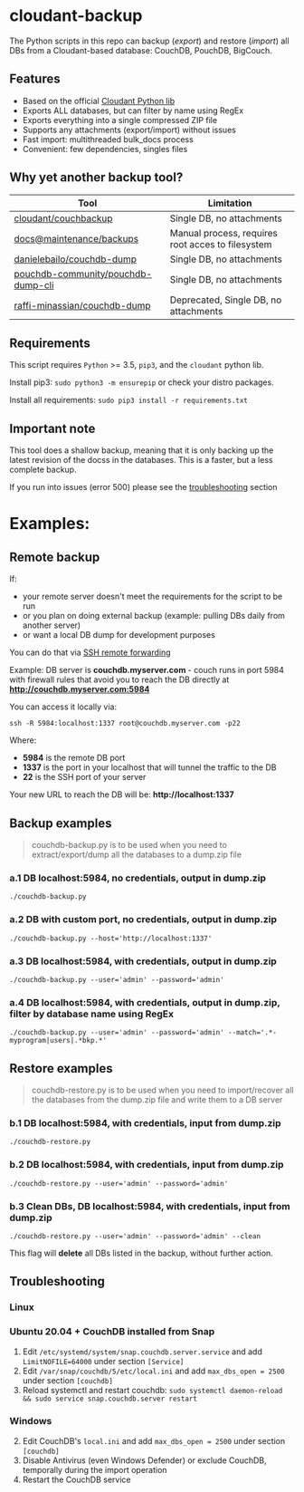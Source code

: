 # cloudant-backup

The Python scripts in this repo can backup (*export*) and restore (*import*) all DBs from a Cloudant-based database: CouchDB, PouchDB, BigCouch.

## Features
- Based on the official [Cloudant Python lib](https://github.com/cloudant/python-cloudant)
- Exports ALL databases, but can filter by name using RegEx
- Exports everything into a single compressed ZIP file
- Supports any attachments (export/import) without issues
- Fast import: multithreaded bulk_docs process
- Convenient: few dependencies, singles files

## Why yet another backup tool?
| Tool                                                                                       | Limitation                                        |
|--------------------------------------------------------------------------------------------|---------------------------------------------------|
| [cloudant/couchbackup](https://github.com/cloudant/couchbackup)                            | Single DB, no attachments                         |
| [docs@maintenance/backups](https://docs.couchdb.org/en/latest/maintenance/backups.html)    | Manual process, requires root acces to filesystem |
| [danielebailo/couchdb-dump](https://github.com/danielebailo/couchdb-dump)                  | Single DB, no attachments                         |
| [pouchdb-community/pouchdb-dump-cli](https://github.com/pouchdb-community/pouchdb-dump-cli)| Single DB, no attachments                         |
| [raffi-minassian/couchdb-dump](https://github.com/raffi-minassian/couchdb-dump)            | Deprecated, Single DB, no attachments             |


## Requirements
This script requires `Python` >= 3.5, `pip3`, and the `cloudant` python lib.

Install pip3: `sudo python3 -m ensurepip` or check your distro packages.

Install all requirements: `sudo pip3 install -r requirements.txt`

## Important note
This tool does a shallow backup, meaning that it is only backing up the latest revision of the docss in the databases. This is a faster, but a less complete backup.

If you run into issues (error 500) please see the [troubleshooting](#troubleshooting) section

# Examples:

## Remote backup
If:
- your remote server doesn't meet the requirements for the script to be run
- or you plan on doing external backup (example: pulling DBs daily from another server)
- or want a local DB dump for development purposes

You can do that via [SSH remote forwarding](https://www.ssh.com/ssh/tunneling/example#remote-forwarding)

Example: DB server is **couchdb.myserver.com** - couch runs in port 5984 with firewall rules that avoid you to reach the DB directly at **http://couchdb.myserver.com:5984**

You can access it locally via:

`ssh -R 5984:localhost:1337 root@couchdb.myserver.com -p22`

Where:

- **5984** is the remote DB port
- **1337** is the port in your localhost that will tunnel the traffic to the DB
- **22** is the SSH port of your server

Your new URL to reach the DB will be: **http://localhost:1337**

## Backup examples

> couchdb-backup.py is to be used when you need to extract/export/dump all the databases to a dump.zip file

### a.1 DB localhost:5984, no credentials, output in dump.zip

`./couchdb-backup.py`

### a.2 DB with custom port, no credentials, output in dump.zip

`./couchdb-backup.py --host='http://localhost:1337'`

### a.3 DB localhost:5984, with credentials, output in dump.zip

`./couchdb-backup.py --user='admin' --password='admin'`
 
### a.4 DB localhost:5984, with credentials, output in dump.zip, filter by database name using RegEx

`./couchdb-backup.py --user='admin' --password='admin' --match='.*-myprogram|users|.*bkp.*'`

## Restore examples

> couchdb-restore.py is to be used when you need to import/recover all the databases from the dump.zip file and write them to a DB server

### b.1 DB localhost:5984, with credentials, input from dump.zip

`./couchdb-restore.py`

### b.2 DB localhost:5984, with credentials, input from dump.zip

`./couchdb-restore.py --user='admin' --password='admin'`

### b.3 Clean DBs, DB localhost:5984, with credentials, input from dump.zip

`./couchdb-restore.py --user='admin' --password='admin' --clean`

This flag will **delete** all DBs listed in the backup, without further action.

## Troubleshooting

### Linux

### Ubuntu 20.04 + CouchDB installed from Snap

1. Edit `/etc/systemd/system/snap.couchdb.server.service` and add `LimitNOFILE=64000` under section `[Service]`
2. Edit `/var/snap/couchdb/5/etc/local.ini` and add `max_dbs_open = 2500` under section `[couchdb]`
3. Reload systemctl and restart couchdb: `sudo systemctl daemon-reload && sudo service snap.couchdb.server restart`

### Windows

2. Edit CouchDB's `local.ini` and add `max_dbs_open = 2500` under section `[couchdb]`
3. Disable Antivirus (even Windows Defender) or exclude CouchDB, temporally during the import operation
4. Restart the CouchDB service